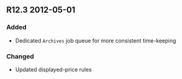 ## R12.3 2012-05-01
### Added
- Dedicated `Archives` job queue for more consistent time-keeping

### Changed
- Updated displayed-price rules

